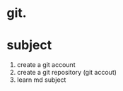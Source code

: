 
# git.


# subject

01. create a git account
02. create a git repository (git accout)
03. learn md subject
